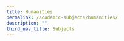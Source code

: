 ```yaml
---
title: Humanities
permalink: /academic-subjects/humanities/
description: ""
third_nav_title: Subjects
---
```


